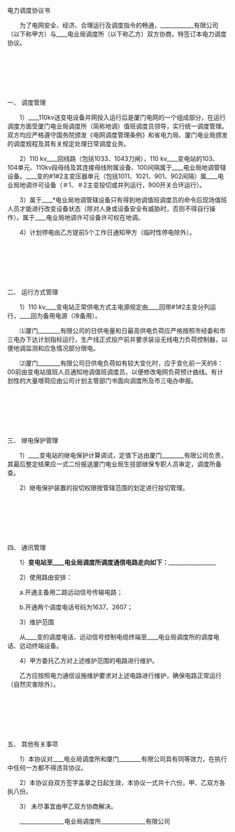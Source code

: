 



电力调度协议书



 

　　为了电网安全、经济、合理运行及调度指令的畅通，____________有限公司（以下称甲方）与____电业局调度所（以下称乙方）双方协商，特签订本电力调度协议。

　　

　　

　　

一、
调度管理

　　1）____110kv送变电设备并网投入运行后是厦门电网的一个组成部分，在运行调度方面受厦门电业局调度所（简称地调）值班调度员领导，实行统一调度管理。双方均应严格遵守国务院颁发《电网调度管理条例》和省电力局、厦门电业局颁发的调度规程及其有关规定处理日常调度业务。

　　2）110 kv____回线路（包括1033、1043刀闸），110 kv____变电站的103、104单元、110kv段母线及其连接母线附属设备、100间隔属于____电业局地调管辖设备。____变的#1#2主变压器单元（包括1011、1021、901、902间隔）属____电业局地调许可设备（＃1、＃2主变投切或并列运行，900开关合环运行）。

　　3）属于____*电业局地调管辖设备只有得到地调值班调度员的命令后现场值班人员才能进行改变设备状态（除对人身或设备安全有威胁时，否则不得自行操作）。属于____电业局地调许可设备许可权在地调。

　　4）计划停电由乙方提前5个工作日通知甲方（临时性停电除外）。

　　

　　

　　

二、
运行方式管理

　　1）110 kv____变电站正常供电方式主电源规定由____回带#1#2主变分列运行，____回为备用电源（冷备用）。

　　⑴厦门________有限公司的日供电量和日最高供电负荷应严格按照市经委和市三电办下达计划指标运行，生产线正式投产前并要求装设无线电力负荷控制器，以便地调监测和应急情况部分限电。

　　⑵厦门________有限公司日供电负荷如有较大变化时，应于变化前一天的8：00前由变电站值班人员通知地调值班调度员，以便修改电网负荷预计曲线。有计划性的大量增荷应由公司计划主管部门书面向调度所及市三电办申报。

　　

　　

　　

三、
继电保护管理

　　1）____变电站的继电保护计算调试，定值下达由厦门________有限公司负责，其最后整定结果应一式二份报送厦门电业局生技部继保专职人员审定，调度所备查。

　　2）继电保护装置的投切权限按管辖范围的划定进行投切管理。

　　

　　

　　

四、
通讯管理

　　1）____变电站至____电业局调度所调度通信电路走向如下：_____________________

　　2）使用路由安排：

　　a.开通主备用二路远动信号传输电路；

　　b.开通两个调度电话号码为1637、2607；

　　3）维护范围

　　从____变的调度电话、远动信号控制电缆终端至____电业局调度所的调度电话、远动终端设备。

　　4）甲方委托乙方对上述维护范围的电路进行维护。

　　乙方应按照电力通信设施维护要求对上述电路进行维护，确保电路正常运行（自然灾害除外）。

　　

　　

　　

五、
其他有关事项

　　1）本协议对____电业局调度所和厦门________有限公司具有同等效力，在执行中任何一方都不得违背协议。

　　2）本协议自双方签字盖章之日起生效，本协议一式共十六份，甲、乙双方各执八份。

　　3） 未尽事宜由甲乙双方协商解决。　　

　　________________电业局调度所________________有限公司

　　